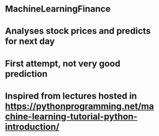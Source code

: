 # MachineLearningFinance
# Analyses stock prices and predicts for next day
# First attempt, not very good prediction
# Inspired from lectures hosted in https://pythonprogramming.net/machine-learning-tutorial-python-introduction/
